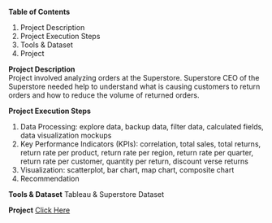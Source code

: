 **Table of Contents**
1. Project Description
2. Project Execution Steps 
3. Tools & Dataset
4. Project

**Project Description**<br>
Project involved analyzing orders at the Superstore. Superstore CEO of the Superstore needed help to understand what is causing customers to return orders and how to reduce the volume of returned orders.

**Project Execution Steps**
1. Data Processing: explore data, backup data, filter data, calculated fields, data visualization mockups
2. Key Performance Indicators (KPIs): correlation, total sales, total returns, return rate per product, return rate per region, return rate per quarter, return rate per customer, quantity per return, discount verse returns
3. Visualization: scatterplot, bar chart, map chart, composite chart
4. Recommendation

**Tools & Dataset**
Tableau & Superstore Dataset

**Project** 
[Click Here](https://public.tableau.com/app/profile/mudassar.chaudhry/viz/TableauProject2_17141231854110/ReturnsAnalysisStory)

